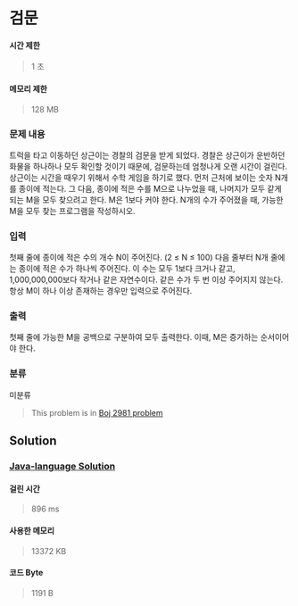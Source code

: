 # 검문
#### 시간 제한
> 1 초
#### 메모리 제한
> 128 MB
### 문제 내용

트럭을 타고 이동하던 상근이는 경찰의 검문을 받게 되었다. 경찰은 상근이가 운반하던 화물을 하나하나 모두 확인할 것이기 때문에, 검문하는데 엄청나게 오랜 시간이 걸린다.
상근이는 시간을 때우기 위해서 수학 게임을 하기로 했다.
먼저 근처에 보이는 숫자 N개를 종이에 적는다. 그 다음, 종이에 적은 수를 M으로 나누었을 때, 나머지가 모두 같게 되는 M을 모두 찾으려고 한다. M은 1보다 커야 한다.
N개의 수가 주어졌을 때, 가능한 M을 모두 찾는 프로그램을 작성하시오.

### 입력

첫째 줄에 종이에 적은 수의 개수 N이 주어진다. (2 ≤ N ≤ 100)
다음 줄부터 N개 줄에는 종이에 적은 수가 하나씩 주어진다. 이 수는 모두 1보다 크거나 같고, 1,000,000,000보다 작거나 같은 자연수이다. 같은 수가 두 번 이상 주어지지 않는다.
항상 M이 하나 이상 존재하는 경우만 입력으로 주어진다.

### 출력

첫째 줄에 가능한 M을 공백으로 구분하여 모두 출력한다. 이때, M은 증가하는 순서이어야 한다.

### 분류
미분류
> This problem is in [Boj 2981 problem](https://www.acmicpc.net/problem/2981)

## Solution
### [Java-language Solution](./main.java)
#### 걸린 시간
> 896 ms
#### 사용한 메모리
> 13372 KB
#### 코드 Byte
> 1191 B
